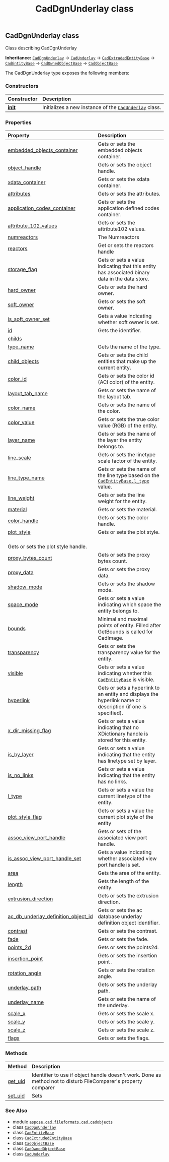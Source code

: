 ﻿---
title: CadDgnUnderlay class
second_title: Aspose.CAD for Python via .NET API References
description: 
type: docs
weight: 470
url: /python-net/aspose.cad.fileformats.cad.cadobjects/caddgnunderlay/
is_root: false
---

## CadDgnUnderlay class

Class describing CadDgnUnderlay



**Inheritance:** [`CadDgnUnderlay`](/cad/python-net/aspose.cad.fileformats.cad.cadobjects/caddgnunderlay) → 
[`CadUnderlay`](/cad/python-net/aspose.cad.fileformats.cad.cadobjects/cadunderlay) → 
[`CadExtrudedEntityBase`](/cad/python-net/aspose.cad.fileformats.cad.cadobjects/cadextrudedentitybase) → 
[`CadEntityBase`](/cad/python-net/aspose.cad.fileformats.cad.cadobjects/cadentitybase) → 
[`CadOwnedObjectBase`](/cad/python-net/aspose.cad.fileformats.cad.cadobjects/cadownedobjectbase) → 
[`CadObjectBase`](/cad/python-net/aspose.cad.fileformats.cad.cadobjects/cadobjectbase)



The CadDgnUnderlay type exposes the following members:

### Constructors
| Constructor | Description |
| :- | :- |
| [__init__](/cad/python-net/aspose.cad.fileformats.cad.cadobjects/caddgnunderlay/__init__/#) | Initializes a new instance of the [`CadUnderlay`](/cad/python-net/aspose.cad.fileformats.cad.cadobjects/cadunderlay) class. |


### Properties
| Property | Description |
| :- | :- |
| [embedded_objects_container](/cad/python-net/aspose.cad.fileformats.cad.cadobjects/caddgnunderlay/embedded_objects_container) | Gets or sets the embedded objects container. |
| [object_handle](/cad/python-net/aspose.cad.fileformats.cad.cadobjects/caddgnunderlay/object_handle) | Gets or sets the object handle. |
| [xdata_container](/cad/python-net/aspose.cad.fileformats.cad.cadobjects/caddgnunderlay/xdata_container) | Gets or sets the xdata container. |
| [attributes](/cad/python-net/aspose.cad.fileformats.cad.cadobjects/caddgnunderlay/attributes) | Gets or sets the attributes. |
| [application_codes_container](/cad/python-net/aspose.cad.fileformats.cad.cadobjects/caddgnunderlay/application_codes_container) | Gets or sets the application defined codes container. |
| [attribute_102_values](/cad/python-net/aspose.cad.fileformats.cad.cadobjects/caddgnunderlay/attribute_102_values) | Gets or sets the attribute102 values. |
| [numreactors](/cad/python-net/aspose.cad.fileformats.cad.cadobjects/caddgnunderlay/numreactors) | The Numreactors |
| [reactors](/cad/python-net/aspose.cad.fileformats.cad.cadobjects/caddgnunderlay/reactors) | Get or sets the reactors handle |
| [storage_flag](/cad/python-net/aspose.cad.fileformats.cad.cadobjects/caddgnunderlay/storage_flag) | Gets or sets a value indicating that this entity has associated binary data in the data store. |
| [hard_owner](/cad/python-net/aspose.cad.fileformats.cad.cadobjects/caddgnunderlay/hard_owner) | Gets or sets the hard owner. |
| [soft_owner](/cad/python-net/aspose.cad.fileformats.cad.cadobjects/caddgnunderlay/soft_owner) | Gets or sets the soft owner. |
| [is_soft_owner_set](/cad/python-net/aspose.cad.fileformats.cad.cadobjects/caddgnunderlay/is_soft_owner_set) | Gets a value indicating whether soft owner is set. |
| [id](/cad/python-net/aspose.cad.fileformats.cad.cadobjects/caddgnunderlay/id) | Gets the identifier. |
| [childs](/cad/python-net/aspose.cad.fileformats.cad.cadobjects/caddgnunderlay/childs) |  |
| [type_name](/cad/python-net/aspose.cad.fileformats.cad.cadobjects/caddgnunderlay/type_name) | Gets the name of the type. |
| [child_objects](/cad/python-net/aspose.cad.fileformats.cad.cadobjects/caddgnunderlay/child_objects) | Gets or sets the child entities that make up the current entity. |
| [color_id](/cad/python-net/aspose.cad.fileformats.cad.cadobjects/caddgnunderlay/color_id) | Gets or sets the color id (ACI color) of the entity. |
| [layout_tab_name](/cad/python-net/aspose.cad.fileformats.cad.cadobjects/caddgnunderlay/layout_tab_name) | Gets or sets the name of the layout tab. |
| [color_name](/cad/python-net/aspose.cad.fileformats.cad.cadobjects/caddgnunderlay/color_name) | Gets or sets the name of the color. |
| [color_value](/cad/python-net/aspose.cad.fileformats.cad.cadobjects/caddgnunderlay/color_value) | Gets or sets the true color value (RGB) of the entity. |
| [layer_name](/cad/python-net/aspose.cad.fileformats.cad.cadobjects/caddgnunderlay/layer_name) | Gets or sets the name of the layer the entity belongs to. |
| [line_scale](/cad/python-net/aspose.cad.fileformats.cad.cadobjects/caddgnunderlay/line_scale) | Gets or sets the linetype scale factor of the entity. |
| [line_type_name](/cad/python-net/aspose.cad.fileformats.cad.cadobjects/caddgnunderlay/line_type_name) | Gets or sets the name of the line type based on the [`CadEntityBase.l_type`](/cad/python-net/aspose.cad.fileformats.cad.cadobjects/cadentitybase#l_type) value. |
| [line_weight](/cad/python-net/aspose.cad.fileformats.cad.cadobjects/caddgnunderlay/line_weight) | Gets or sets the line weight for the entity. |
| [material](/cad/python-net/aspose.cad.fileformats.cad.cadobjects/caddgnunderlay/material) | Gets or sets the material. |
| [color_handle](/cad/python-net/aspose.cad.fileformats.cad.cadobjects/caddgnunderlay/color_handle) | Gets or sets the color handle. |
| [plot_style](/cad/python-net/aspose.cad.fileformats.cad.cadobjects/caddgnunderlay/plot_style) | Gets or sets the plot style.<br/>Gets or sets the plot style handle. |
| [proxy_bytes_count](/cad/python-net/aspose.cad.fileformats.cad.cadobjects/caddgnunderlay/proxy_bytes_count) | Gets or sets the proxy bytes count. |
| [proxy_data](/cad/python-net/aspose.cad.fileformats.cad.cadobjects/caddgnunderlay/proxy_data) | Gets or sets the proxy data. |
| [shadow_mode](/cad/python-net/aspose.cad.fileformats.cad.cadobjects/caddgnunderlay/shadow_mode) | Gets or sets the shadow mode. |
| [space_mode](/cad/python-net/aspose.cad.fileformats.cad.cadobjects/caddgnunderlay/space_mode) | Gets or sets a value indicating which space the entity belongs to. |
| [bounds](/cad/python-net/aspose.cad.fileformats.cad.cadobjects/caddgnunderlay/bounds) | Minimal and maximal points of entity. Filled after GetBounds is called for CadImage. |
| [transparency](/cad/python-net/aspose.cad.fileformats.cad.cadobjects/caddgnunderlay/transparency) | Gets or sets the transparency value for the entity. |
| [visible](/cad/python-net/aspose.cad.fileformats.cad.cadobjects/caddgnunderlay/visible) | Gets or sets a value indicating whether this [`CadEntityBase`](/cad/python-net/aspose.cad.fileformats.cad.cadobjects/cadentitybase) is visible. |
| [hyperlink](/cad/python-net/aspose.cad.fileformats.cad.cadobjects/caddgnunderlay/hyperlink) | Gets or sets a hyperlink to an entity and displays the hyperlink name or description (if one is specified). |
| [x_dir_missing_flag](/cad/python-net/aspose.cad.fileformats.cad.cadobjects/caddgnunderlay/x_dir_missing_flag) | Gets or sets a value indicating that no XDictionary handle is stored for this entity. |
| [is_by_layer](/cad/python-net/aspose.cad.fileformats.cad.cadobjects/caddgnunderlay/is_by_layer) | Gets or sets a value indicating that the entity has linetype set by layer. |
| [is_no_links](/cad/python-net/aspose.cad.fileformats.cad.cadobjects/caddgnunderlay/is_no_links) | Gets or sets a value indicating that the entity has no links. |
| [l_type](/cad/python-net/aspose.cad.fileformats.cad.cadobjects/caddgnunderlay/l_type) | Gets or sets a value the current linetype of the entity. |
| [plot_style_flag](/cad/python-net/aspose.cad.fileformats.cad.cadobjects/caddgnunderlay/plot_style_flag) | Gets or sets a value the current plot style of the entity |
| [assoc_view_port_handle](/cad/python-net/aspose.cad.fileformats.cad.cadobjects/caddgnunderlay/assoc_view_port_handle) | Gets or sets of the associated view port handle. |
| [is_assoc_view_port_handle_set](/cad/python-net/aspose.cad.fileformats.cad.cadobjects/caddgnunderlay/is_assoc_view_port_handle_set) | Gets a value indicating whether associated view port handle is set. |
| [area](/cad/python-net/aspose.cad.fileformats.cad.cadobjects/caddgnunderlay/area) | Gets the area of the entity. |
| [length](/cad/python-net/aspose.cad.fileformats.cad.cadobjects/caddgnunderlay/length) | Gets the length of the entity. |
| [extrusion_direction](/cad/python-net/aspose.cad.fileformats.cad.cadobjects/caddgnunderlay/extrusion_direction) | Gets or sets the extrusion direction. |
| [ac_db_underlay_definition_object_id](/cad/python-net/aspose.cad.fileformats.cad.cadobjects/caddgnunderlay/ac_db_underlay_definition_object_id) | Gets or sets the ac database underlay definition object identifier. |
| [contrast](/cad/python-net/aspose.cad.fileformats.cad.cadobjects/caddgnunderlay/contrast) | Gets or sets the contrast. |
| [fade](/cad/python-net/aspose.cad.fileformats.cad.cadobjects/caddgnunderlay/fade) | Gets or sets the fade. |
| [points_2d](/cad/python-net/aspose.cad.fileformats.cad.cadobjects/caddgnunderlay/points_2d) | Gets or sets the points2d. |
| [insertion_point](/cad/python-net/aspose.cad.fileformats.cad.cadobjects/caddgnunderlay/insertion_point) | Gets or sets the insertion point . |
| [rotation_angle](/cad/python-net/aspose.cad.fileformats.cad.cadobjects/caddgnunderlay/rotation_angle) | Gets or sets the rotation angle. |
| [underlay_path](/cad/python-net/aspose.cad.fileformats.cad.cadobjects/caddgnunderlay/underlay_path) | Gets or sets the underlay path. |
| [underlay_name](/cad/python-net/aspose.cad.fileformats.cad.cadobjects/caddgnunderlay/underlay_name) | Gets or sets the name of the underlay. |
| [scale_x](/cad/python-net/aspose.cad.fileformats.cad.cadobjects/caddgnunderlay/scale_x) | Gets or sets the scale x. |
| [scale_y](/cad/python-net/aspose.cad.fileformats.cad.cadobjects/caddgnunderlay/scale_y) | Gets or sets the scale y. |
| [scale_z](/cad/python-net/aspose.cad.fileformats.cad.cadobjects/caddgnunderlay/scale_z) | Gets or sets the scale z. |
| [flags](/cad/python-net/aspose.cad.fileformats.cad.cadobjects/caddgnunderlay/flags) | Gets or sets the flags. |


### Methods
| Method | Description |
| :- | :- |
| [get_uid](/cad/python-net/aspose.cad.fileformats.cad.cadobjects/caddgnunderlay/get_uid/#) | Identifier to use if object handle doesn't work. Done as method not to disturb FileComparer's property comparer |
| [set_uid](/cad/python-net/aspose.cad.fileformats.cad.cadobjects/caddgnunderlay/set_uid/#str) | Sets |



### See Also
* module [`aspose.cad.fileformats.cad.cadobjects`](..)
* class [`CadDgnUnderlay`](/cad/python-net/aspose.cad.fileformats.cad.cadobjects/caddgnunderlay)
* class [`CadEntityBase`](/cad/python-net/aspose.cad.fileformats.cad.cadobjects/cadentitybase)
* class [`CadExtrudedEntityBase`](/cad/python-net/aspose.cad.fileformats.cad.cadobjects/cadextrudedentitybase)
* class [`CadObjectBase`](/cad/python-net/aspose.cad.fileformats.cad.cadobjects/cadobjectbase)
* class [`CadOwnedObjectBase`](/cad/python-net/aspose.cad.fileformats.cad.cadobjects/cadownedobjectbase)
* class [`CadUnderlay`](/cad/python-net/aspose.cad.fileformats.cad.cadobjects/cadunderlay)
